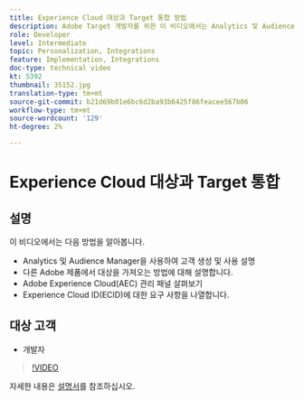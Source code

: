 ```yaml
---
title: Experience Cloud 대상과 Target 통합 방법
description: Adobe Target 개발자를 위한 이 비디오에서는 Analytics 및 Audience Manager을 사용하여 대상을 만드는 방법을 보여 줍니다. 이 비디오를 시청하는 개발자는 다른 Adobe 제품에서 대상을 가져오고, Adobe Experience Cloud(AEC) 관리 패널에 익숙해지고, Experience Cloud ID(ECID)에 대한 요구 사항을 나열할 수 있습니다.
role: Developer
level: Intermediate
topic: Personalization, Integrations
feature: Implementation, Integrations
doc-type: technical video
kt: 5392
thumbnail: 35152.jpg
translation-type: tm+mt
source-git-commit: b21d69b01e6bc6d2ba93b6425f86feacee567b06
workflow-type: tm+mt
source-wordcount: '129'
ht-degree: 2%

---
```



# Experience Cloud 대상과 Target 통합

## 설명

이 비디오에서는 다음 방법을 알아봅니다.

* Analytics 및 Audience Manager을 사용하여 고객 생성 및 사용 설명
* 다른 Adobe 제품에서 대상을 가져오는 방법에 대해 설명합니다.
* Adobe Experience Cloud(AEC) 관리 패널 살펴보기
* Experience Cloud ID(ECID)에 대한 요구 사항을 나열합니다.

## 대상 고객

* 개발자

>[!VIDEO](https://video.tv.adobe.com/v/35152/?quality=12)

자세한 내용은 [설명서](https://docs.adobe.com/content/help/en/target/using/integrate/mmp.html)를 참조하십시오.
